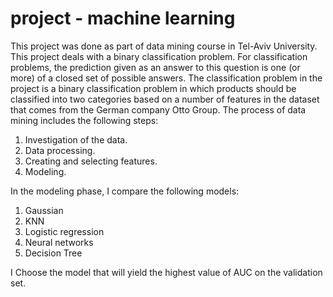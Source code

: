 # project - machine learning
This project was done as part of data mining course in Tel-Aviv University. 
This project deals with a binary classification problem. For classification problems, the prediction given as an answer to this question is one (or more) of a closed set of possible answers. The classification problem in the project is a binary classification problem in which products should be classified into two categories based on a number of features in the dataset that comes from the German company Otto Group.
The process of data mining includes the following steps:
  1. Investigation of the data.
  2. Data processing.
  3. Creating and selecting features.
  4. Modeling.

In the modeling phase,  I compare the following models:
  1. Gaussian
  2. KNN
  3. Logistic regression
  4. Neural networks
  5. Decision Tree
  
I Choose the model that will yield the highest value of AUC on the validation set.


